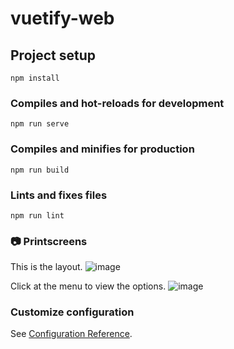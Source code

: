 # vuetify-web

## Project setup
```
npm install
```

### Compiles and hot-reloads for development
```
npm run serve
```

### Compiles and minifies for production
```
npm run build
```

### Lints and fixes files
```
npm run lint
```
### 📷 Printscreens

This is the layout. 
![image](https://user-images.githubusercontent.com/39888852/142775106-02d78a0d-5073-4187-bebb-0ce50542878c.png)

Click at the menu to view the options.
![image](https://user-images.githubusercontent.com/39888852/142775143-835c526a-2685-4a2f-a319-5268a77b0afa.png)


### Customize configuration
See [Configuration Reference](https://cli.vuejs.org/config/).
